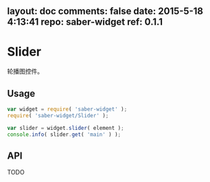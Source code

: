layout: doc
comments: false
date: 2015-5-18 4:13:41
repo: saber-widget
ref: 0.1.1
---

# Slider

轮播图控件。


## Usage

``` javascript
var widget = require( 'saber-widget' );
require( 'saber-widget/Slider' );

var slider = widget.slider( element );
console.info( slider.get( 'main' ) );
```

## API

TODO

